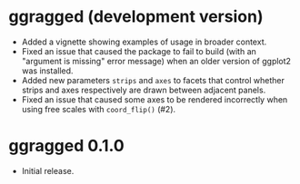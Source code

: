# ggragged (development version)

* Added a vignette showing examples of usage in broader context.
* Fixed an issue that caused the package to fail to build (with an "argument is
  missing" error message) when an older version of ggplot2 was installed.
* Added new parameters `strips` and `axes` to facets that control whether strips
  and axes respectively are drawn between adjacent panels.
* Fixed an issue that caused some axes to be rendered incorrectly when using
  free scales with `coord_flip()` (#2).

# ggragged 0.1.0

* Initial release.
